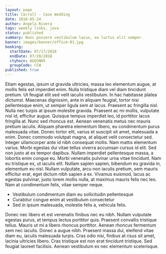 ```yaml
---
layout: page
title: Carroll - Case Wedding
date: 2016-05-24
author: Angela Rivera
tags: weekly links, java
status: published
summary: Nunc posuere vestibulum lacus, eu luctus elit semper.
banner: images/banner/office-01.jpg
booking:
  startDate: 07/17/2018
  endDate: 07/20/2018
  ctyhocn: AGOSNHX
  groupCode: CCW
published: true
---
```

Etiam egestas, ipsum ut gravida ultricies, massa leo elementum augue, at mollis felis est imperdiet enim. Nulla tristique diam vel diam tincidunt pretium. Ut feugiat elit sed velit iaculis vestibulum. In hac habitasse platea dictumst. Maecenas dignissim, ante in aliquam feugiat, tortor nisi pellentesque enim, ut semper ligula sem at lacus. Praesent ac fringilla nisl. Nulla nec turpis at ipsum molestie gravida. Praesent ac mi mollis, vulputate nisl id, efficitur augue. Quisque tempus imperdiet leo, id porttitor lacus fringilla at. Nunc sed rhoncus est. Aenean venenatis metus nec mauris pretium iaculis. Aliquam pharetra elementum libero, eu condimentum purus malesuada vitae. Donec tortor elit, varius et suscipit sit amet, malesuada a enim. Donec commodo volutpat magna, at aliquet velit consectetur sed. Integer ullamcorper ante id nibh consequat mollis. Nam mattis elementum varius.
Morbi egestas dui vitae tellus viverra accumsan cursus id elit. Sed non justo at ex tempor dapibus. Nullam imperdiet pellentesque massa, a lobortis enim congue eu. Morbi venenatis pulvinar urna vitae tincidunt. Nam eu tristique ex, ut iaculis elit. Nullam sapien sapien, bibendum eu gravida in, elementum eu nisl. Nullam vulputate, arcu non iaculis pretium, sem mauris efficitur erat, eget dictum nibh sapien a ex. Vivamus euismod, lacus ac egestas pulvinar, justo lorem mollis nulla, at maximus mauris felis nec leo. Nam at condimentum felis, vitae semper neque.

* Vestibulum condimentum diam eu sollicitudin pellentesque
* Curabitur congue enim at vestibulum consectetur
* Sed in ipsum malesuada, molestie felis a, vehicula felis.

Donec nec libero et est venenatis finibus nec eu nibh. Nullam vulputate egestas purus, et tempus lectus porttitor quis. Praesent convallis tristique tellus. Mauris ut mi a libero rhoncus porttitor. Aenean rhoncus fermentum sem nec iaculis. Donec a augue nibh. Praesent massa dui, eleifend vitae diam eu, iaculis malesuada turpis. Cras odio nisi, finibus at risus sit amet, lacinia ultricies libero. Cras tristique est non erat tincidunt tristique. Sed feugiat laoreet facilisis. Aenean vestibulum ex nec elementum scelerisque.
